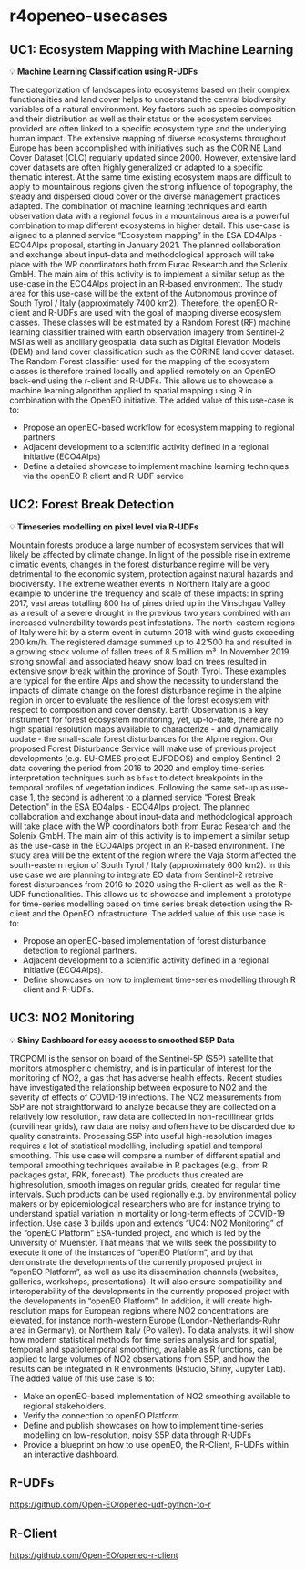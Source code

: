 # r4openeo-usecases

## UC1: Ecosystem Mapping with Machine Learning

:bulb: **Machine Learning Classification using R-UDFs**

The categorization of landscapes into ecosystems based on their complex functionalities and land cover
helps to understand the central biodiversity variables of a natural environment. Key factors such as
species composition and their distribution as well as their status or the ecosystem services provided are
often linked to a specific ecosystem type and the underlying human impact. The extensive mapping of
diverse ecosystems throughout Europe has been accomplished with initiatives such as the CORINE Land
Cover Dataset (CLC) regularly updated since 2000. However, extensive land cover datasets are often
highly generalized or adapted to a specific thematic interest. At the same time existing ecosystem maps
are difficult to apply to mountainous regions given the strong influence of topography, the steady and
dispersed cloud cover or the diverse management practices adapted. The combination of machine
learning techniques and earth observation data with a regional focus in a mountainous area is a powerful
combination to map different ecosystems in higher detail.
This use-case is aligned to a planned service “Ecosystem mapping” in the ESA EO4Alps - ECO4Alps
proposal, starting in January 2021. The planned collaboration and exchange about input-data and
methodological approach will take place with the WP coordinators both from Eurac Research and the
Solenix GmbH. The main aim of this activity is to implement a similar setup as the use-case in the
ECO4Alps project in an R-based environment. The study area for this use-case will be the extent of the
Autonomous province of South Tyrol / Italy (approximately 7400 km2).
Therefore, the openEO R-client and R-UDFs are used with the goal of mapping diverse ecosystem
classes. These classes will be estimated by a Random Forest (RF) machine learning classifier trained
with earth observation imagery from Sentinel-2 MSI as well as ancillary geospatial data such as Digital
Elevation Models (DEM) and land cover classification such as the CORINE land cover dataset. The
Random Forest classifier used for the mapping of the ecosystem classes is therefore trained locally and
applied remotely on an OpenEO back-end using the r-client and R-UDFs. This allows us to showcase a
machine learning algorithm applied to spatial mapping using R in combination with the OpenEO
initiative.
The added value of this use-case is to:
- Propose an openEO-based workflow for ecosystem mapping to regional partners
- Adjacent development to a scientific activity defined in a regional initiative (ECO4Alps)
- Define a detailed showcase to implement machine learning techniques via the openEO R client
and R-UDF service


## UC2: Forest Break Detection

:bulb: **Timeseries modelling on pixel level via R-UDFs**

Mountain forests produce a large number of ecosystem services that will likely be affected by climate
change. In light of the possible rise in extreme climatic events, changes in the forest disturbance regime will
be very detrimental to the economic system, protection against natural hazards and biodiversity. The
extreme weather events in Northern Italy are a good example to underline the frequency and scale of these
impacts: In spring 2017, vast areas totalling 800 ha of pines dried up in the Vinschgau Valley as a result of a
severe drought in the previous two years combined with an increased vulnerability towards pest
infestations. The north-eastern regions of Italy were hit by a storm event in autumn 2018 with wind gusts
exceeding 200 km/h. The registered damage summed up to 42’500 ha and resulted in a growing stock
volume of fallen trees of 8.5 million m³. In November 2019 strong snowfall and associated heavy snow load
on trees resulted in extensive snow break within the province of South Tyrol. These examples are typical for
the entire Alps and show the necessity to understand the impacts of climate change on the forest
disturbance regime in the alpine region in order to evaluate the resilience of the forest ecosystem with
respect to composition and cover density.
Earth Observation is a key instrument for forest ecosystem monitoring, yet, up-to-date, there are no high
spatial resolution maps available to characterize - and dynamically update - the small-scale forest
disturbances for the Alpine region. Our proposed Forest Disturbance Service will make use of previous
project developments (e.g. EU-GMES project EUFODOS) and employ Sentinel-2 data covering the period
from 2016 to 2020 and employ time-series interpretation techniques such as `bfast` to detect breakpoints in
the temporal profiles of vegetation indices.
Following the same set-up as use-case 1, the second is adherent to a planned service “Forest Break Detection” in the ESA EO4alps - ECO4Alps project. The planned collaboration and exchange about input-data and methodological approach will take place with the WP coordinators both from Eurac Research and the Solenix GmbH. The main aim of this activity is to implement a similar setup as the use-case in the ECO4Alps project in an R-based environment. The study area will be the extent of the region where the Vaja Storm affected the south-eastern region of South Tyrol / Italy (approximately 600 km2). 
In this use case we are planning to integrate EO data from Sentinel-2 retreive forest disturbances from 2016 to 2020 using the R-client as well as the R-UDF functionalities. This allows us to showcase and implement a prototype for time-series modelling based on time series break detection using the R-client and the OpenEO infrastructure. The added value of this use case is to:

- Propose an openEO-based implementation of forest disturbance detection to regional partners. 
- Adjacent development to a scientific activity defined in a regional initiative (ECO4Alps).
- Define showcases on how to implement time-series modelling through R client and R-UDFs.


## UC3: NO2 Monitoring

:bulb: **Shiny Dashboard for easy access to smoothed S5P Data**

TROPOMI is the sensor on board of the Sentinel-5P (S5P) satellite that monitors atmospheric chemistry,
and is in particular of interest for the monitoring of NO2, a gas that has adverse health effects. Recent
studies have investigated the relationship between exposure to NO2 and the severity of effects of
COVID-19 infections. The NO2 measurements from S5P are not straightforward to analyze because they
are collected on a relatively low resolution, raw data are collected in non-rectilinear grids (curvilinear
grids), raw data are noisy and often have to be discarded due to quality constraints. Processing S5P into
useful high-resolution images requires a lot of statistical modelling, including spatial and temporal
smoothing. This use case will compare a number of different spatial and temporal smoothing techniques
available in R packages (e.g., from R packages gstat, FRK, forecast). The products thus created are highresolution, smooth images on regular grids, created for regular time intervals. Such products can be used
regionally e.g. by environmental policy makers or by epidemiological researchers who are for instance
trying to understand spatial variation in mortality or long-term effects of COVID-19 infection.
Use case 3 builds upon and extends “UC4: NO2 Monitoring” of the “openEO Platform” ESA-funded
project, and which is led by the University of Muenster. That means that we wills seek the possibility to
execute it one of the instances of “openEO Platform”, and by that demonstrate the developments of the
currently proposed project in “openEO Platform”, as well as use its dissemination channels (websites,
galleries, workshops, presentations). It will also ensure compatibility and interoperability of the
developments in the currently proposed project with the developments in “openEO Platform”. In
addition, it will create high-resolution maps for European regions where NO2 concentrations are
elevated, for instance north-western Europe (London-Netherlands-Ruhr area in Germany), or Northern
Italy (Po valley). To data analysts, it will show how modern statistical methods for time series analysis
and for spatial, temporal and spatiotemporal smoothing, available as R functions, can be applied to large
volumes of NO2 observations from S5P, and how the results can be integrated in R environments
(Rstudio, Shiny, Jupyter Lab).
The added value of this use case is to:
- Make an openEO-based implementation of NO2 smoothing available to regional stakeholders.
- Verify the connection to openEO Platform.
- Define and publish showcases on how to implement time-series modelling on low-resolution,
noisy S5P data through R-UDFs
- Provide a blueprint on how to use openEO, the R-Client, R-UDFs within an interactive dashboard.


## R-UDFs
https://github.com/Open-EO/openeo-udf-python-to-r

## R-Client
https://github.com/Open-EO/openeo-r-client
